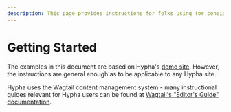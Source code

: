 ```yaml
---
description: This page provides instructions for folks using (or considering) Hypha.
---
```


# Getting Started

The examples in this document are based on Hypha's [demo site](https://sandbox.opentech.fund). However, the instructions are general enough as to be applicable to any Hypha site.

Hypha uses the Wagtail content management system - many instructional guides relevant for Hypha users can be found at [Wagtail's "Editor's Guide" documentation](https://docs.wagtail.io/en/stable/editor\_manual/index.html).
